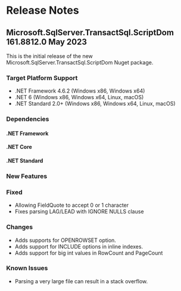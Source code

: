 # Release Notes

## Microsoft.SqlServer.TransactSql.ScriptDom 161.8812.0 May 2023

This is the initial release of the new Microsoft.SqlServer.TransactSql.ScriptDom Nuget package.

### Target Platform Support

* .NET Framework 4.6.2 (Windows x86, Windows x64)
* .NET 6 (Windows x86, Windows x64, Linux, macOS)
* .NET Standard 2.0+ (Windows x86, Windows x64, Linux, macOS)

### Dependencies

#### .NET Framework
#### .NET Core
#### .NET Standard

### New Features

### Fixed
* Allowing FieldQuote to accept 0 or 1 character
* Fixes parsing LAG/LEAD with IGNORE NULLS clause

### Changes

* Adds supports for OPENROWSET option.
* Adds support for INCLUDE options in inline indexes.
* Adds support for big int values in RowCount and PageCount

### Known Issues
* Parsing a very large file can result in a stack overflow.
